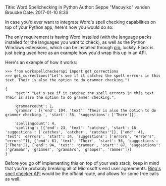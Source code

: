 Title: Word Spellchecking in Python
Author: Seppe "Macuyiko" vanden Broucke
Date: 2017-01-10 8:36

In case you'd ever want to integrate Word's spell checking capabilities on top of your Python app, here's how you would do so:

<script src="https://gist.github.com/Macuyiko/a8a90554428064db98d73c65b30abb80.js"></script>

The only requirement is having Word installed (with the language packs installed for the languages you want to check), as well as the Python Windows extensions, which can be installed through [pip](https://pypi.python.org/pypi/pywin32), luckily. Flask is just being used here as an example how you'd wrap this up in an API.

Here's an example of how it works:

	>>> from workspellcheckerapi import get_corrections
	>>> get_corrections("Let's see if it catchez the spell errrors in this text. Their is also the option to do grammer checking.")

	{
		'text': "Let's see if it catchez the spell errrors in this text. Their is also the option to do grammer checking.", 

		'grammarcount': 1,
		'grammar': [{'end': 104, 'text': 'Their is also the option to do grammer checking.', 'start': 56, 'suggestions': ['There']}], 

		'spellingcount': 4, 
		'spelling': [{'end': 23, 'text': 'catchez', 'start': 16, 'suggestions': ['catches', 'catcher', "catches'"]}, {'end': 41, 'text': 'errrors', 'start': 34, 'suggestions': ['errors', "error's", "errors'"]}, {'end': 61, 'text': 'Their', 'start': 56, 'suggestions': ['There']}, {'end': 94, 'text': 'grammer', 'start': 87, 'suggestions': ['grammar', 'grimmer', 'grammars', 'gramper', 'rammer']}]
	}

Before you go off implementing this on top of your web stack, keep in mind that you're probably breaking all of Microsoft's end user agreements. [Bing's spell checker API](https://www.microsoft.com/cognitive-services/en-us/bing-spell-check-api) would be the official route, and allows for some free calls as well.